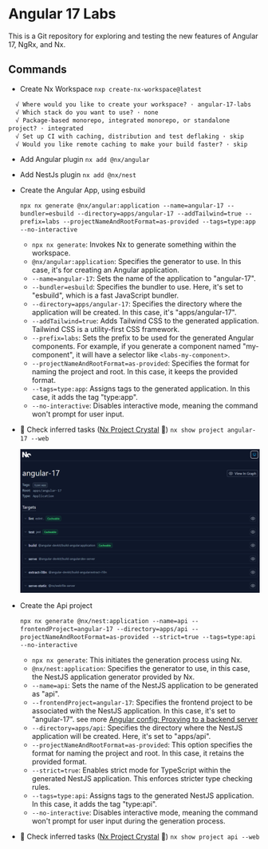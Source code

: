 # Angular 17 Labs

This is a Git repository for exploring and testing the new features of Angular 17, NgRx, and Nx.

## Commands

- Create Nx Workspace `nxp create-nx-workspace@latest`

```
  √ Where would you like to create your workspace? · angular-17-labs
  √ Which stack do you want to use? · none
  √ Package-based monorepo, integrated monorepo, or standalone project? · integrated
  √ Set up CI with caching, distribution and test deflaking · skip
  √ Would you like remote caching to make your build faster? · skip
```

- Add Angular plugin `nx add @nx/angular`
- Add NestJs plugin `nx add @nx/nest`
- Create the Angular App, using esbuild

  ```
  npx nx generate @nx/angular:application --name=angular-17 --bundler=esbuild --directory=apps/angular-17 --addTailwind=true --prefix=labs --projectNameAndRootFormat=as-provided --tags=type:app --no-interactive
  ```

  - `npx nx generate`: Invokes Nx to generate something within the workspace.
  - `@nx/angular:application`: Specifies the generator to use. In this case, it's for creating an Angular application.
  - `--name=angular-17`: Sets the name of the application to "angular-17".
  - `--bundler=esbuild`: Specifies the bundler to use. Here, it's set to "esbuild", which is a fast JavaScript bundler.
  - `--directory=apps/angular-17`: Specifies the directory where the application will be created. In this case, it's "apps/angular-17".
  - `--addTailwind=true`: Adds Tailwind CSS to the generated application. Tailwind CSS is a utility-first CSS framework.
  - `--prefix=labs`: Sets the prefix to be used for the generated Angular components. For example, if you generate a component named "my-component", it will have a selector like `<labs-my-component>`.
  - `--projectNameAndRootFormat=as-provided`: Specifies the format for naming the project and root. In this case, it keeps the provided format.
  - `--tags=type:app`: Assigns tags to the generated application. In this case, it adds the tag "type:app".
  - `--no-interactive`: Disables interactive mode, meaning the command won't prompt for user input.

- 👀 Check inferred tasks ([Nx Project Crystal](https://nx.dev/concepts/inferred-tasks) 💎) `nx show project angular-17 --web`

  ![alt text](https://github.com/arias9306/angular-17-labs/blob/main/docs/imgs/project-crystal.png?raw=true 'Logo Title Text 1')

- Create the Api project

  ```
  npx nx generate @nx/nest:application --name=api --frontendProject=angular-17 --directory=apps/api --projectNameAndRootFormat=as-provided --strict=true --tags=type:api --no-interactive
  ```

  - `npx nx generate`: This initiates the generation process using Nx.
  - `@nx/nest:application`: Specifies the generator to use, in this case, the NestJS application generator provided by Nx.
  - `--name=api`: Sets the name of the NestJS application to be generated as "api".
  - `--frontendProject=angular-17`: Specifies the frontend project to be associated with the NestJS application. In this case, it's set to "angular-17".
    see more [Angular config: Proxying to a backend server](https://angular.dev/tools/cli/serve#proxying-to-a-backend-server)
  - `--directory=apps/api`: Specifies the directory where the NestJS application will be created. Here, it's set to "apps/api".
  - `--projectNameAndRootFormat=as-provided`: This option specifies the format for naming the project and root. In this case, it retains the provided format.
  - `--strict=true`: Enables strict mode for TypeScript within the generated NestJS application. This enforces stricter type checking rules.
  - `--tags=type:api`: Assigns tags to the generated NestJS application. In this case, it adds the tag "type:api".
  - `--no-interactive`: Disables interactive mode, meaning the command won't prompt for user input during the generation process.

- 👀 Check inferred tasks ([Nx Project Crystal](https://nx.dev/concepts/inferred-tasks) 💎) `nx show project api --web`
